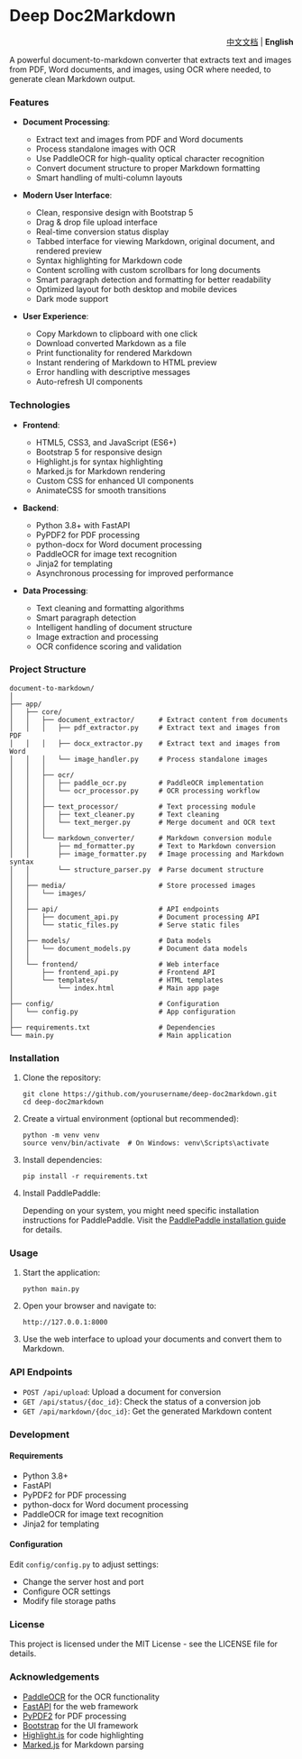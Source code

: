 # Deep Doc2Markdown

<div align="right">
  <a href="README.zh-CN.md">中文文档</a> | <b>English</b>
</div>

A powerful document-to-markdown converter that extracts text and images from PDF, Word documents, and images, using OCR where needed, to generate clean Markdown output.

### Features

- **Document Processing**:
  - Extract text and images from PDF and Word documents
  - Process standalone images with OCR
  - Use PaddleOCR for high-quality optical character recognition
  - Convert document structure to proper Markdown formatting
  - Smart handling of multi-column layouts

- **Modern User Interface**:
  - Clean, responsive design with Bootstrap 5
  - Drag & drop file upload interface
  - Real-time conversion status display
  - Tabbed interface for viewing Markdown, original document, and rendered preview
  - Syntax highlighting for Markdown code
  - Content scrolling with custom scrollbars for long documents
  - Smart paragraph detection and formatting for better readability
  - Optimized layout for both desktop and mobile devices
  - Dark mode support

- **User Experience**:
  - Copy Markdown to clipboard with one click
  - Download converted Markdown as a file
  - Print functionality for rendered Markdown
  - Instant rendering of Markdown to HTML preview
  - Error handling with descriptive messages
  - Auto-refresh UI components

### Technologies

- **Frontend**:
  - HTML5, CSS3, and JavaScript (ES6+)
  - Bootstrap 5 for responsive design
  - Highlight.js for syntax highlighting
  - Marked.js for Markdown rendering
  - Custom CSS for enhanced UI components
  - AnimateCSS for smooth transitions

- **Backend**:
  - Python 3.8+ with FastAPI
  - PyPDF2 for PDF processing
  - python-docx for Word document processing
  - PaddleOCR for image text recognition
  - Jinja2 for templating
  - Asynchronous processing for improved performance

- **Data Processing**:
  - Text cleaning and formatting algorithms
  - Smart paragraph detection
  - Intelligent handling of document structure
  - Image extraction and processing
  - OCR confidence scoring and validation

### Project Structure

```
document-to-markdown/
│
├── app/
│   ├── core/
│   │   ├── document_extractor/      # Extract content from documents
│   │   │   ├── pdf_extractor.py     # Extract text and images from PDF
│   │   │   ├── docx_extractor.py    # Extract text and images from Word
│   │   │   └── image_handler.py     # Process standalone images
│   │   │
│   │   ├── ocr/
│   │   │   ├── paddle_ocr.py        # PaddleOCR implementation
│   │   │   └── ocr_processor.py     # OCR processing workflow
│   │   │
│   │   ├── text_processor/          # Text processing module
│   │   │   ├── text_cleaner.py      # Text cleaning
│   │   │   └── text_merger.py       # Merge document and OCR text
│   │   │
│   │   └── markdown_converter/      # Markdown conversion module
│   │       ├── md_formatter.py      # Text to Markdown conversion
│   │       ├── image_formatter.py   # Image processing and Markdown syntax
│   │       └── structure_parser.py  # Parse document structure
│   │
│   ├── media/                       # Store processed images
│   │   └── images/                  
│   │
│   ├── api/                         # API endpoints
│   │   ├── document_api.py          # Document processing API
│   │   └── static_files.py          # Serve static files
│   │
│   ├── models/                      # Data models
│   │   └── document_models.py       # Document data models
│   │
│   └── frontend/                    # Web interface
│       ├── frontend_api.py          # Frontend API
│       └── templates/               # HTML templates
│           └── index.html           # Main app page
│
├── config/                          # Configuration
│   └── config.py                    # App configuration
│
├── requirements.txt                 # Dependencies
└── main.py                          # Main application
```

### Installation

1. Clone the repository:
   ```
   git clone https://github.com/yourusername/deep-doc2markdown.git
   cd deep-doc2markdown
   ```

2. Create a virtual environment (optional but recommended):
   ```
   python -m venv venv
   source venv/bin/activate  # On Windows: venv\Scripts\activate
   ```

3. Install dependencies:
   ```
   pip install -r requirements.txt
   ```

4. Install PaddlePaddle:
   
   Depending on your system, you might need specific installation instructions for PaddlePaddle. Visit the [PaddlePaddle installation guide](https://www.paddlepaddle.org.cn/en/install/quick) for details.

### Usage

1. Start the application:
   ```
   python main.py
   ```

2. Open your browser and navigate to:
   ```
   http://127.0.0.1:8000
   ```

3. Use the web interface to upload your documents and convert them to Markdown.

### API Endpoints

- `POST /api/upload`: Upload a document for conversion
- `GET /api/status/{doc_id}`: Check the status of a conversion job
- `GET /api/markdown/{doc_id}`: Get the generated Markdown content

### Development

#### Requirements

- Python 3.8+
- FastAPI
- PyPDF2 for PDF processing
- python-docx for Word document processing
- PaddleOCR for image text recognition
- Jinja2 for templating

#### Configuration

Edit `config/config.py` to adjust settings:

- Change the server host and port
- Configure OCR settings
- Modify file storage paths

### License

This project is licensed under the MIT License - see the LICENSE file for details.

### Acknowledgements

- [PaddleOCR](https://github.com/PaddlePaddle/PaddleOCR) for the OCR functionality
- [FastAPI](https://fastapi.tiangolo.com/) for the web framework
- [PyPDF2](https://pythonhosted.org/PyPDF2/) for PDF processing
- [Bootstrap](https://getbootstrap.com/) for the UI framework
- [Highlight.js](https://highlightjs.org/) for code highlighting
- [Marked.js](https://marked.js.org/) for Markdown parsing

